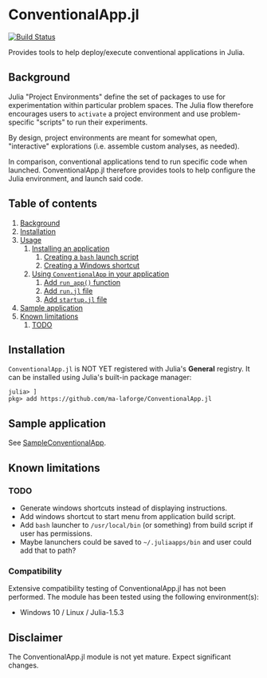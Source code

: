<!-- Reference-style links to make tables & lists more readable -->
[SampleConventionalApp]: <https://github.com/ma-laforge/SampleConventionalApp.jl>


# ConventionalApp.jl

[![Build Status](https://github.com/ma-laforge/ConventionalApp.jl/workflows/CI/badge.svg)](https://github.com/ma-laforge/ConventionalApp.jl/actions?query=workflow%3ACI)

Provides tools to help deploy/execute conventional applications in Julia.

<a name="Background"></a>
## Background
Julia "Project Environments" define the set of packages to use for experimentation within particular problem spaces. The Julia flow therefore encourages users to `activate` a project environment and use problem-specific "scripts" to run their experiments.

By design, project environments are meant for somewhat open, "interactive" explorations (i.e. assemble custom analyses, as needed).

In comparison, conventional applications tend to run specific code when launched. ConventionalApp.jl therefore provides tools to help configure the Julia environment, and launch said code.

## Table of contents

 1. [Background](#Background)
 1. [Installation](#Installation)
 1. [Usage](doc/usage.md)
    1. [Installing an application](doc/usage.md#Installing_Application)
       1. [Creating a `bash` launch script](doc/usage.md#Installing_bashscript)
       1. [Creating a Windows shortcut](doc/usage.md#Installing_winshortcut)
    1. [Using `ConventionalApp` in your application](doc/usage.md#Using_ConventionalApp)
       1. [Add `run_app()` function](doc/usage.md#add_run_app)
       1. [Add `run.jl` file](doc/usage.md#add_run_jl)
       1. [Add `startup.jl` file](doc/usage.md#add_startup_jl)
 1. [Sample application](#SampleApplication)
 1. [Known limitations](#KnownLimitations)
    1. [TODO](#TODO)

<a name="Installation"></a>
## Installation

`ConventionalApp.jl` is NOT YET registered with Julia's **General** registry.
It can be installed using Julia's built-in package manager:

```julia-repl
julia> ]
pkg> add https://github.com/ma-laforge/ConventionalApp.jl
```

<a name="SampleApplication"></a>
## Sample application
See [SampleConventionalApp].

<a name="KnownLimitations"></a>
## Known limitations

<a name="TODO"></a>
### TODO

 - Generate windows shortcuts instead of displaying instructions.
 - Add windows shortcut to start menu from application build script.
 - Add `bash` launcher to `/usr/local/bin` (or something) from build script if user has permissions.
 - Maybe lanunchers could be saved to `~/.juliaapps/bin` and user could add that to path?

### Compatibility

Extensive compatibility testing of ConventionalApp.jl has not been performed.  The module has been tested using the following environment(s):

 - Windows 10 / Linux / Julia-1.5.3

## Disclaimer

The ConventionalApp.jl module is not yet mature.  Expect significant changes.

